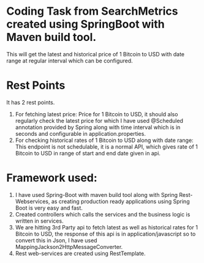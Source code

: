 # Coding Task from SearchMetrics created using SpringBoot with Maven build tool.
This will get the latest and historical price of 1 Bitcoin to USD with date range at regular interval which can be configured.

# Rest Points
It has 2 rest points.
1. For fetching latest price: Price for 1 Bitcoin to USD, it should also regularly check the latest price for which 
I have used @Scheduled annotation provided by Spring along with time interval which is in seconds and configurable in application.properties.
2. For checking historical rates of 1 Bitcoin to USD along with date range: This endpoint is not schedulable, it is a normal API, 
which gives rate of 1 Bitcoin to USD in range of start and end date given in api.

# Framework used:
1. I have used Spring-Boot with maven build tool along with Spring Rest-Webservices, as creating production ready applications using Spring Boot is very easy and 
fast.
2. Created controllers which calls the services and the business logic is written in services.
3. We are hitting 3rd Party api to fetch latest as well as historical rates for 1 Bitcoin to USD, the response of this api is in
application/javascript so to convert this in Json, I have used MappingJackson2HttpMessageConverter.
4. Rest web-services are created using RestTemplate.

